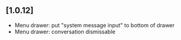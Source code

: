 ﻿## [1.0.12]

* Menu drawer: put "system message input" to bottom of drawer
* Menu drawer: conversation dismissable
